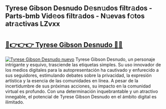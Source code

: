 ## Tyrese Gibson Desnudo D𝚎sn𝚞dos filtr𝚊dos - Parts-bmb Vid𝚎os filtr𝚊dos - N𝚞evas f𝚘tos atr𝚊ctivas LZvxx

# <h2><a href="http://mb7d6rb.tromn.icu/?c=Tyrese+Gibson+Desnudo">🔗👉👉👉 Tyrese Gibson Desnudo 🔗🔗</a></h2>

[![Tyrese Gibson Desnudo nuevo](https://i.imgur.com/pEAQMta.gif)](http://mb7d6rb.tromn.icu/?c=Tyrese+Gibson+Desnudo)
Tyrese Gibson Desnudo, un personaje intrigante y esquivo, trasciende las etiquetas simples. Su uso innovador de los medios digitales para la autopresentación ha cautivado y enfurecido a sus seguidores, estimulando debates sobre la privacidad, la expresión artística y la esencia de las comunidades en línea. A pesar de la incertidumbre de sus próximas acciones, su impacto en la comunidad virtual es profundo. Con una determinación inquebrantable y un atractivo innegable, el potencial de Tyrese Gibson Desnudo en el ámbito digital es ilimitado.
